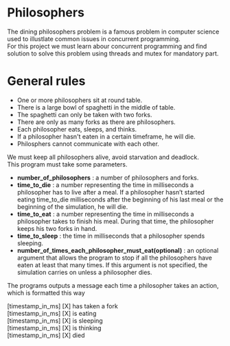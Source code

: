 # Philosophers
The dining philosophers problem is a famous problem in computer science used to illustlate common issues in concurrent programming.  
For this project we must learn abour concurrent programming and find solution to solve this problem using threads and mutex for mandatory part.<br>

# General rules
+ One or more philosophers sit at round table.
+ There is a large bowl of spaghetti in the middle of table.
+ The spaghetti can only be taken with two forks.
+ There are only as many forks as there are philosophers.
+ Each philosopher eats, sleeps, and thinks.
+ If a philosopher hasn't eaten in a certain timeframe, he will die.
+ Philosphers cannot communicate with each other.

We must keep all philosophers alive, avoid starvation and deadlock.<br>
This program must take some parameters.
+ **number_of_philosophers** : a number of philosophers and forks.
+ **time_to_die** : a number representing the time in milliseconds a philosopher has to live after a meal. If a philosopher hasn’t started eating time_to_die milliseconds after the beginning of his last meal or the beginning of the simulation, he will die.
+ **time_to_eat** : a number representing the time in milliseconds a philosopher takes to finish his meal. During that time, the philosopher keeps his two forks in hand.
+ **time_to_sleep** : the time in milliseconds that a philosopher spends sleeping.
+ **number_of_times_each_philosopher_must_eat(optional)** : an optional argument that allows the program to stop if all the philosophers have eaten at least that many times. If this argument is not specified, the simulation carries on unless a philosopher dies.

The programs outputs a message each time a philosopher takes an action, which is formatted this way <br>

[timestamp_in_ms] [X] has taken a fork <br>
[timestamp_in_ms] [X] is eating <br>
[timestamp_in_ms] [X] is sleeping <br>
[timestamp_in_ms] [X] is thinking <br>
[timestamp_in_ms] [X] died <br>
